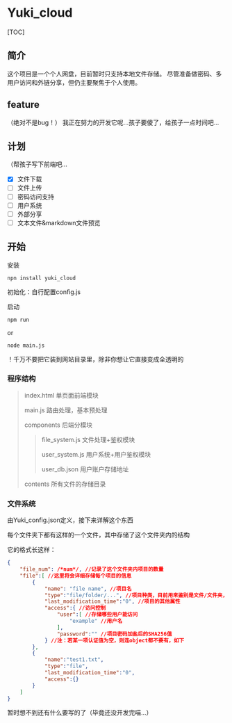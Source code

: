 # Yuki_cloud

[TOC]

## 简介

这个项目是一个个人网盘，目前暂时只支持本地文件存储。
尽管准备做密码、多用户访问和外链分享，但仍主要聚焦于个人使用。

## feature

（绝对不是bug！）
我正在努力的开发它呢...孩子要傻了，给孩子一点时间吧...

## 计划

（帮孩子写下前端吧...

- [x] 文件下载
- [ ] 文件上传
- [ ] 密码访问支持
- [ ] 用户系统
- [ ] 外部分享
- [ ] 文本文件&markdown文件预览

## 开始

安装
```shell
npn install yuki_cloud
```

初始化：自行配置config.js

启动
```shell
npm run
```
or
```shell
node main.js
```

！千万不要把它装到网站目录里，除非你想让它直接变成全透明的

### 程序结构


> index.html 单页面前端模块
> 
> main.js 路由处理，基本预处理
> 
> components 后端分模块
> > file_system.js 文件处理+鉴权模块 
> >
> > user_system.js 用户系统+用户鉴权模块
> >
> > user_db.json 用户账户存储地址
>
> contents 所有文件的存储目录

### 文件系统

由Yuki_config.json定义，接下来详解这个东西

每个文件夹下都有这样的一个文件，其中存储了这个文件夹内的结构

它的格式长这样：

```json
{
    "file_num": /*num*/, //记录了这个文件夹内项目的数量
    "file":[ //这里将会详细存储每个项目的信息
        {
            "name": "file name", //项目名
            "type":"file/folder/...", //项目种类，目前用来鉴别是文件/文件夹，接下来有些功能可能会依托于此
            "last_modification_time":"0", //项目的其他属性
            "access":{ //访问控制
                "user":[ //存储哪些用户能访问
                    "example" //用户名
                ],
                "password":"" //项目密码加盐后的SHA256值
            } //注：若某一项认证值为空，则连object都不要有，如下
        },
        {
            "name":"test1.txt",
            "type":"file",
            "last_modification_time":"0",
            "access":{}
        }
    ]
}
```

暂时想不到还有什么要写的了（毕竟还没开发完喵...）

